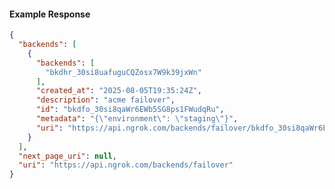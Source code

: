 <!-- Code generated for API Clients. DO NOT EDIT. -->

#### Example Response

```json
{
  "backends": [
    {
      "backends": [
        "bkdhr_30si8uafuguCQZosx7W9k39jxWn"
      ],
      "created_at": "2025-08-05T19:35:24Z",
      "description": "acme failover",
      "id": "bkdfo_30si8qaWr6EWb5SG8ps1FWudqRu",
      "metadata": "{\"environment\": \"staging\"}",
      "uri": "https://api.ngrok.com/backends/failover/bkdfo_30si8qaWr6EWb5SG8ps1FWudqRu"
    }
  ],
  "next_page_uri": null,
  "uri": "https://api.ngrok.com/backends/failover"
}
```
